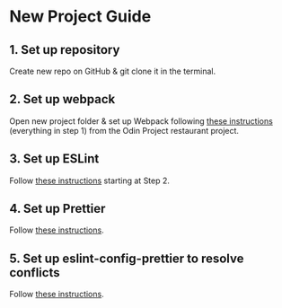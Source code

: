 # New Project Guide

## 1. Set up repository
Create new repo on GitHub & git clone it in the terminal.

## 2. Set up webpack
Open new project folder & set up Webpack following <a href="https://www.theodinproject.com/lessons/node-path-javascript-restaurant-page" target="_blank">these instructions</a> (everything in step 1) from the Odin Project restaurant project.

## 3. Set up ESLint
Follow <a href="https://www.digitalocean.com/community/tutorials/linting-and-formatting-with-eslint-in-vs-code" target="_blank">these instructions</a> starting at Step 2.

## 4. Set up Prettier
Follow <a href="https://prettier.io/docs/en/install.html" target="_blank">these instructions</a>.

## 5. Set up eslint-config-prettier to resolve conflicts
Follow <a href="https://github.com/prettier/eslint-config-prettier#installation" target="_blank">these instructions</a>.
